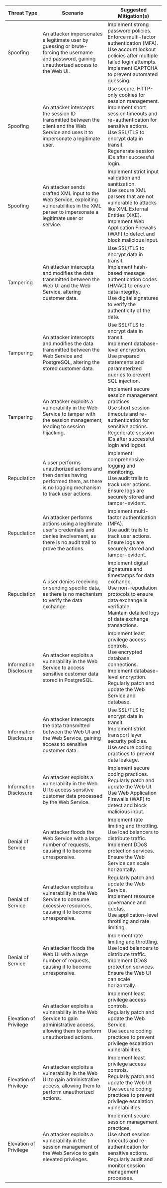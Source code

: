 | Threat Type | Scenario | Suggested Mitigation(s) |
|-------------|----------|------------------------|
| Spoofing | An attacker impersonates a legitimate user by guessing or brute-forcing the username and password, gaining unauthorized access to the Web UI. | Implement strong password policies. <br> Enforce multi-factor authentication (MFA). <br> Use account lockout policies after multiple failed login attempts. <br> Implement CAPTCHA to prevent automated guessing. |
| Spoofing | An attacker intercepts the session ID transmitted between the client and the Web Service and uses it to impersonate a legitimate user. | Use secure, HTTP-only cookies for session management. <br> Implement short session timeouts and re-authentication for sensitive actions. <br> Use SSL/TLS to encrypt data in transit. <br> Regenerate session IDs after successful login. |
| Spoofing | An attacker sends crafted XML input to the Web Service, exploiting vulnerabilities in the XML parser to impersonate a legitimate user or service. | Implement strict input validation and sanitization. <br> Use secure XML parsers that are not vulnerable to attacks like XML External Entities (XXE). <br> Implement Web Application Firewalls (WAF) to detect and block malicious input. |
| Tampering | An attacker intercepts and modifies the data transmitted between the Web UI and the Web Service, altering customer data. | Use SSL/TLS to encrypt data in transit. <br> Implement hash-based message authentication codes (HMAC) to ensure data integrity. <br> Use digital signatures to verify the authenticity of the data. |
| Tampering | An attacker intercepts and modifies the data transmitted between the Web Service and PostgreSQL, altering the stored customer data. | Use SSL/TLS to encrypt data in transit. <br> Implement database-level encryption. <br> Use prepared statements and parameterized queries to prevent SQL injection. |
| Tampering | An attacker exploits a vulnerability in the Web Service to tamper with the session management, leading to session hijacking. | Implement secure session management practices. <br> Use short session timeouts and re-authentication for sensitive actions. <br> Regenerate session IDs after successful login and logout. |
| Repudiation | A user performs unauthorized actions and then denies having performed them, as there is no logging mechanism to track user actions. | Implement comprehensive logging and monitoring. <br> Use audit trails to track user actions. <br> Ensure logs are securely stored and tamper-evident. |
| Repudiation | An attacker performs actions using a legitimate user's credentials and denies involvement, as there is no audit trail to prove the actions. | Implement multi-factor authentication (MFA). <br> Use audit trails to track user actions. <br> Ensure logs are securely stored and tamper-evident. |
| Repudiation | A user denies receiving or sending specific data, as there is no mechanism to verify the data exchange. | Implement digital signatures and timestamps for data exchange. <br> Use non-repudiation protocols to ensure data exchange is verifiable. <br> Maintain detailed logs of data exchange transactions. |
| Information Disclosure | An attacker exploits a vulnerability in the Web Service to access sensitive customer data stored in PostgreSQL. | Implement least privilege access controls. <br> Use encrypted database connections. <br> Implement database-level encryption. <br> Regularly patch and update the Web Service and database. |
| Information Disclosure | An attacker intercepts the data transmitted between the Web UI and the Web Service, gaining access to sensitive customer data. | Use SSL/TLS to encrypt data in transit. <br> Implement strict transport layer security policies. <br> Use secure coding practices to prevent data leakage. |
| Information Disclosure | An attacker exploits a vulnerability in the Web UI to access sensitive customer data processed by the Web Service. | Implement secure coding practices. <br> Regularly patch and update the Web UI. <br> Use Web Application Firewalls (WAF) to detect and block malicious input. |
| Denial of Service | An attacker floods the Web Service with a large number of requests, causing it to become unresponsive. | Implement rate limiting and throttling. <br> Use load balancers to distribute traffic. <br> Implement DDoS protection services. <br> Ensure the Web Service can scale horizontally. |
| Denial of Service | An attacker exploits a vulnerability in the Web Service to consume excessive resources, causing it to become unresponsive. | Regularly patch and update the Web Service. <br> Implement resource governance and quotas. <br> Use application-level throttling and rate limiting. |
| Denial of Service | An attacker floods the Web UI with a large number of requests, causing it to become unresponsive. | Implement rate limiting and throttling. <br> Use load balancers to distribute traffic. <br> Implement DDoS protection services. <br> Ensure the Web UI can scale horizontally. |
| Elevation of Privilege | An attacker exploits a vulnerability in the Web Service to gain administrative access, allowing them to perform unauthorized actions. | Implement least privilege access controls. <br> Regularly patch and update the Web Service. <br> Use secure coding practices to prevent privilege escalation vulnerabilities. |
| Elevation of Privilege | An attacker exploits a vulnerability in the Web UI to gain administrative access, allowing them to perform unauthorized actions. | Implement least privilege access controls. <br> Regularly patch and update the Web UI. <br> Use secure coding practices to prevent privilege escalation vulnerabilities. |
| Elevation of Privilege | An attacker exploits a vulnerability in the session management of the Web Service to gain elevated privileges. | Implement secure session management practices. <br> Use short session timeouts and re-authentication for sensitive actions. <br> Regularly audit and monitor session management processes. |